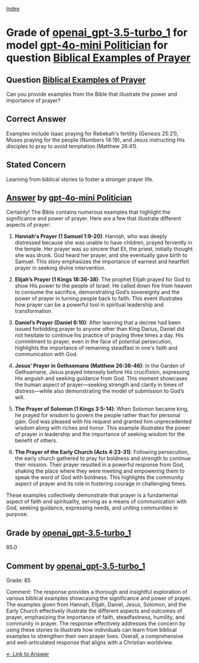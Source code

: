 
[Index](../../../../index.md)
# Grade of [openai_gpt-3.5-turbo_1](../../../grading_models/openai_gpt-3.5-turbo_1.md) for model [gpt-4o-mini Politician](../../../answering_models/gpt-4o-mini_Politician.md) for question [Biblical Examples of Prayer](../../../questions/Biblical_Examples_of_Prayer.md)

## Question [Biblical Examples of Prayer](../../../questions/Biblical_Examples_of_Prayer.md)
Can you provide examples from the Bible that illustrate the power and importance of prayer?

## Correct Answer
Examples include Isaac praying for Rebekah's fertility (Genesis 25:21), Moses praying for the people (Numbers 14:19), and Jesus instructing His disciples to pray to avoid temptation (Matthew 26:41).

## Stated Concern
Learning from biblical stories to foster a stronger prayer life.

## [Answer](../Biblical_Examples_of_Prayer.md) by [gpt-4o-mini Politician](../../../answering_models/gpt-4o-mini_Politician.md)
Certainly! The Bible contains numerous examples that highlight the significance and power of prayer. Here are a few that illustrate different aspects of prayer:

1. **Hannah's Prayer (1 Samuel 1:9-20)**: Hannah, who was deeply distressed because she was unable to have children, prayed fervently in the temple. Her prayer was so sincere that Eli, the priest, initially thought she was drunk. God heard her prayer, and she eventually gave birth to Samuel. This story emphasizes the importance of earnest and heartfelt prayer in seeking divine intervention.

2. **Elijah’s Prayer (1 Kings 18:36-38)**: The prophet Elijah prayed for God to show His power to the people of Israel. He called down fire from heaven to consume the sacrifice, demonstrating God’s sovereignty and the power of prayer in turning people back to faith. This event illustrates how prayer can be a powerful tool in spiritual leadership and transformation.

3. **Daniel’s Prayer (Daniel 6:10)**: After learning that a decree had been issued forbidding prayer to anyone other than King Darius, Daniel did not hesitate to continue his practice of praying three times a day. His commitment to prayer, even in the face of potential persecution, highlights the importance of remaining steadfast in one's faith and communication with God.

4. **Jesus’ Prayer in Gethsemane (Matthew 26:36-46)**: In the Garden of Gethsemane, Jesus prayed intensely before His crucifixion, expressing His anguish and seeking guidance from God. This moment showcases the human aspect of prayer—seeking strength and clarity in times of distress—while also demonstrating the model of submission to God’s will.

5. **The Prayer of Solomon (1 Kings 3:5-14)**: When Solomon became king, he prayed for wisdom to govern the people rather than for personal gain. God was pleased with his request and granted him unprecedented wisdom along with riches and honor. This example illustrates the power of prayer in leadership and the importance of seeking wisdom for the benefit of others.

6. **The Prayer of the Early Church (Acts 4:23-31)**: Following persecution, the early church gathered to pray for boldness and strength to continue their mission. Their prayer resulted in a powerful response from God, shaking the place where they were meeting and empowering them to speak the word of God with boldness. This highlights the community aspect of prayer and its role in fostering courage in challenging times.

These examples collectively demonstrate that prayer is a fundamental aspect of faith and spirituality, serving as a means of communication with God, seeking guidance, expressing needs, and uniting communities in purpose.

## Grade by [openai_gpt-3.5-turbo_1](../../../grading_models/openai_gpt-3.5-turbo_1.md)
85.0

## Comment by [openai_gpt-3.5-turbo_1](../../../grading_models/openai_gpt-3.5-turbo_1.md)
Grade: 85

Comment: The response provides a thorough and insightful exploration of various biblical examples showcasing the significance and power of prayer. The examples given from Hannah, Elijah, Daniel, Jesus, Solomon, and the Early Church effectively illustrate the different aspects and outcomes of prayer, emphasizing the importance of faith, steadfastness, humility, and community in prayer. The response effectively addresses the concern by using these stories to illustrate how individuals can learn from biblical examples to strengthen their own prayer lives. Overall, a comprehensive and well-articulated response that aligns with a Christian worldview.

[&lt;- Link to Answer](../Biblical_Examples_of_Prayer.md)
